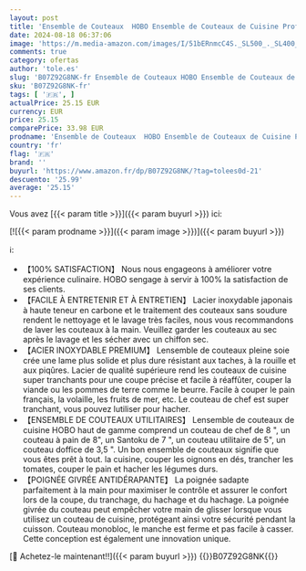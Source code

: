 ```yaml
---
layout: post
title: 'Ensemble de Couteaux  HOBO Ensemble de Couteaux de Cuisine Professional 5 pièces en Acier Inoxydable  Poignée Givrée Antidérapante  Couteau de Chef Dentelé et Tranchant Standard.'
date: 2024-08-18 06:37:06
image: 'https://m.media-amazon.com/images/I/51bERnmcC4S._SL500_._SL400_.jpg'
comments: true
category: ofertas
author: 'tole.es'
slug: 'B07Z92G8NK-fr Ensemble de Couteaux HOBO Ensemble de Couteaux de Cuisine...'
sku: 'B07Z92G8NK-fr'
tags: [ '🇫🇷', ]
actualPrice: 25.15 EUR
currency: EUR
price: 25.15
comparePrice: 33.98 EUR
prodname: 'Ensemble de Couteaux  HOBO Ensemble de Couteaux de Cuisine Professional 5 pièces en Acier Inoxydable  Poignée Givrée Antidérapante  Couteau de Chef Dentelé et Tranchant Standard.'
country: 'fr'
flag: '🇫🇷'
brand: ''
buyurl: 'https://www.amazon.fr/dp/B07Z92G8NK/?tag=tolees0d-21'
descuento: '25.99'
average: '25.15'
---
```


Vous avez [{{< param title >}}]({{< param buyurl >}}) ici:

[![{{< param prodname >}}]({{< param image >}})]({{< param buyurl >}})

ℹ️:

- 【100% SATISFACTION】 Nous nous engageons à améliorer votre expérience culinaire. HOBO sengage à servir à 100% la satisfaction de ses clients.
- 【FACILE À ENTRETENIR ET À ENTRETIEN】 Lacier inoxydable japonais à haute teneur en carbone et le traitement des couteaux sans soudure rendent le nettoyage et le lavage très faciles, nous vous recommandons de laver les couteaux à la main. Veuillez garder les couteaux au sec après le lavage et les sécher avec un chiffon sec.
- 【ACIER INOXYDABLE PREMIUM】 Lensemble de couteaux pleine soie crée une lame plus solide et plus dure résistant aux taches, à la rouille et aux piqûres. Lacier de qualité supérieure rend les couteaux de cuisine super tranchants pour une coupe précise et facile à réaffûter, couper la viande ou les pommes de terre comme le beurre. Facile à couper le pain français, la volaille, les fruits de mer, etc. Le couteau de chef est super tranchant, vous pouvez lutiliser pour hacher.
- 【ENSEMBLE DE COUTEAUX UTILITAIRES】 Lensemble de couteaux de cuisine HOBO haut de gamme comprend un couteau de chef de 8 ", un couteau à pain de 8", un Santoku de 7 ", un couteau utilitaire de 5", un couteau doffice de 3,5 ". Un bon ensemble de couteaux signifie que vous êtes prêt à tout. la cuisine, couper les oignons en dés, trancher les tomates, couper le pain et hacher les légumes durs.
- 【POIGNÉE GIVRÉE ANTIDÉRAPANTE】 La poignée sadapte parfaitement à la main pour maximiser le contrôle et assurer le confort lors de la coupe, du tranchage, du hachage et du hachage. La poignée givrée du couteau peut empêcher votre main de glisser lorsque vous utilisez un couteau de cuisine, protégeant ainsi votre sécurité pendant la cuisson. Couteau monobloc, le manche est ferme et pas facile à casser. Cette conception est également une innovation unique.

[🛒 Achetez-le maintenant!!]({{< param buyurl >}})
{{<world>}}B07Z92G8NK{{</world>}}
